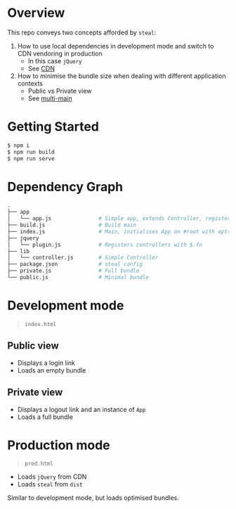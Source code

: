 # Overview

This repo conveys two concepts afforded by `steal`:

1. How to use local dependencies in development mode and switch to CDN vendoring in production
   - In this case `jQuery`
   - See [CDN](https://stealjs.com/docs/StealJS.loading-from-cdn.html)
2. How to minimise the bundle size when dealing with different application contexts
   - Public vs Private view
   - See [multi-main](https://stealjs.com/docs/steal-tools.multi-main.html)

# Getting Started

```sh
$ npm i
$ npm run build
$ npm run serve
```

# Dependency Graph

``` sh
.
├── app
│   └── app.js               # Simple app, extends Controller, registered via plugin
├── build.js                 # Build main
├── index.js                 # Main, initialises App on #root with opts using $.fn
├── jquery
│   └── plugin.js            # Registers controllers with $.fn
├── lib
│   └── controller.js        # Simple Controller
├── package.json             # steal config
├── private.js               # Full bundle
└── public.js                # Minimal bundle
```

# Development mode

> `index.html`

## Public view

- Displays a login link
- Loads an empty bundle

## Private view

- Displays a logout link and an instance of `App`
- Loads a full bundle

# Production mode

> `prod.html`

- Loads `jQuery` from CDN
- Loads `steal` from `dist`

Similar to development mode, but loads optimised bundles.
